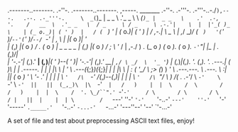 .-------..-------.       .-''-.              .-------..-------.       ,-----.       _______     .-''-.    .-'''-.   .-'''-..-./`),---.   .--. .-_'''-.    
\  _(`)_ |  _ _   \    .'_ _   \             \  _(`)_ |  _ _   \    .'  .-,  '.    /   __  \  .'_ _   \  / _     \ / _     \ .-.'|    \  |  |'_( )_   \   
| (_ o._)| ( ' )  |   / ( ` )   '            | (_ o._)| ( ' )  |   / ,-.|  \ _ \  | ,_/  \__)/ ( ` )   '(`' )/`--'(`' )/`--/ `-' |  ,  \ |  |(_ o _)|  '  
|  (_,_) |(_ o _) /  . (_ o _)  | _ _    _ _ |  (_,_) |(_ o _) /  ;  \  '_ /  | ,-./  )     . (_ o _)  (_ o _).  (_ o _).   `-'`"|  |\_ \|  . (_,_)/___|  
|   '-.-'| (_,_).' __|  (_,_)___|( ' )--( ' )|   '-.-'| (_,_).' __|  _`,/ \ _/  \  '_ '`)   |  (_,_)___|(_,_). '. (_,_). '. .---.|  _( )_\  |  |  .-----. 
|   |    |  |\ \  |  '  \   .---(_{;}_)(_{;}_|   |    |  |\ \  |  : (  '\_/ \   ;> (_)  )  _'  \   .---.---.  \  .---.  \  :|   || (_ o _)  '  \  '-   .' 
|   |    |  | \ `'   /\  `-'    /(_,_)--(_,_)|   |    |  | \ `'   /\ `"/  \  ) /(  .  .-'_/  \  `-'    \    `-'  \    `-'  ||   ||  (_,_)\  |\  `-'`   |  
/   )    |  |  \    /  \       /             /   )    |  |  \    /  '. \_/``".'  `-'`-'     / \       / \       / \       / |   ||  |    |  | \        /  
`---'    ''-'   `'-'    `'-..-'              `---'    ''-'   `'-'     '-----'      `._____.'   `'-..-'   `-...-'   `-...-'  '---''--'    '--'  `'-...-'   
                                                                                                                                                          

A set of file and test about preprocessing ASCII text files, enjoy!
